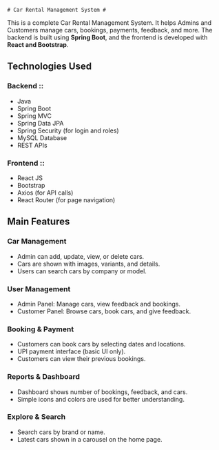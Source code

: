     # Car Rental Management System #
This is a complete Car Rental Management System. It helps Admins and Customers manage cars, bookings, payments, feedback, and more. The backend is built
using **Spring Boot**, and the frontend is developed with **React and Bootstrap**.

## Technologies Used ##

### Backend ::
- Java
- Spring Boot
- Spring MVC
- Spring Data JPA
- Spring Security (for login and roles)
- MySQL Database
- REST APIs

### Frontend ::
- React JS
- Bootstrap
- Axios (for API calls)
- React Router (for page navigation)




## Main Features ##

### Car Management
- Admin can add, update, view, or delete cars.
- Cars are shown with images, variants, and details.
- Users can search cars by company or model.

### User Management
- Admin Panel: Manage cars, view feedback and bookings.
- Customer Panel: Browse cars, book cars, and give feedback.

### Booking & Payment
- Customers can book cars by selecting dates and locations.
- UPI payment interface (basic UI only).
- Customers can view their previous bookings.

### Reports & Dashboard
- Dashboard shows number of bookings, feedback, and cars.
- Simple icons and colors are used for better understanding.

### Explore & Search
- Search cars by brand or name.
- Latest cars shown in a carousel on the home page.
